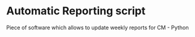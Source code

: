 # Automatic Reporting script
Piece of software which allows to update weekly reports for CM - Python
